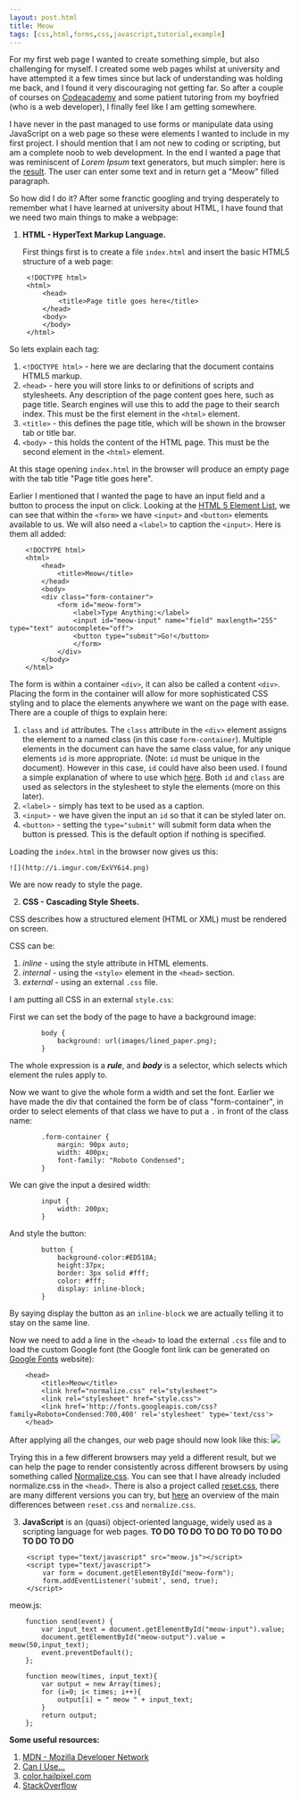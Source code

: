 ```yaml
---
layout: post.html
title: Meow
tags: [css,html,forms,css,javascript,tutorial,example]
---
```




For my first web page I wanted to create something simple, but also challenging for myself. I created some web pages whilst at university and have attempted it a few times since but lack of understanding was holding me back, and I found it very discouraging not getting far. So after a couple of courses on [Codeacademy](http://www.codecademy.com/) and some patient tutoring from my boyfried (who is a web developer), I finally feel like I am getting somewhere.

I have never in the past managed to use forms or manipulate data using JavaScript on a web page so these were elements I wanted to include in my first project. I should mention that I am not new to coding or scripting, but am a complete noob to web development. In the end I wanted a page that was reminiscent of *Lorem Ipsum* text generators, but much simpler: here is the [result](http://www.lilianakastilio.co.uk/meow/meow.html). The user can enter some text and in return get a "Meow" filled paragraph.

So how did I do it?
After some franctic googling and trying desperately to remember what I have learned at university about HTML, I have found that we need two main things to make a webpage:

1. **HTML - HyperText Markup Language.**

    First things first is to create a file ```index.html``` and insert the basic HTML5 structure of a web page:

        <!DOCTYPE html>
        <html>
            <head>
                <title>Page title goes here</title>
            </head>
            <body>
            </body>
        </html>

So lets explain each tag:

  1. ```<!DOCTYPE html>``` - here we are declaring that the document contains HTML5 markup.
  2. ```<head>``` - here you will store links to or definitions of scripts and stylesheets. Any description of the page content goes here, such as page title. Search engines will use this to add the page to their search index. This must be the first element in the ```<html>``` element.
  3. ```<title>``` - this defines the page title, which will be shown in the browser tab or title bar.
  4. ```<body>``` - this holds the content of the HTML page. This must be the second element in the ```<html>``` element.

At this stage opening ```index.html``` in the browser will produce an empty page with the tab title "Page title goes here".


Earlier I mentioned that I wanted the page to have an input field and a button to process the input on click. Looking at the [HTML 5 Element List](https://developer.mozilla.org/en-US/docs/Web/Guide/HTML/HTML5/HTML5_element_list), we can see that within the ```<form>``` we have ```<input>``` and ```<button>``` elements available to us. We will also need a ```<label>``` to caption the ```<input>```. Here is them all added:

        <!DOCTYPE html>
        <html>
            <head>
                <title>Meow</title>
            </head>
            <body>
            <div class="form-container">
                <form id="meow-form">
                    <label>Type Anything:</label>
                    <input id="meow-input" name="field" maxlength="255" type="text" autocomplete="off">
                    <button type="submit">Go!</button>
                    </form>
                </div>
            </body>
        </html>

The form is within a container ```<div>```, it can also be called a content ```<div>```. Placing the form in the container will allow for more sophisticated CSS styling and to place the elements anywhere we want on the page with ease. There are a couple of thigs to explain here:

  1. ```class``` and ```id``` attributes. The ```class``` attribute in the ```<div>``` element assigns the element to a named class (in this case ``form-container``). Multiple elements in the document can have the same class value, for any unique elements ```id``` is more appropriate. (Note: ```id``` must be unique in the document). However in this case, ```id``` could have also been used. I found a simple explanation of where to use which [here](http://www.impressivewebs.com/difference-class-id-css/). Both ```id``` and ```class``` are used as selectors in the stylesheet to style the elements (more on this later).
  2. ```<label>``` - simply has text to be used as a caption.
  3. ```<input>``` - we have given the input an ```id``` so that it can be styled later on.
  4. ```<button>``` - setting the ```type="submit"``` will submit form data when the button is pressed. This is the default option if nothing is specified.

Loading the ```index.html``` in the browser now gives us this:

    ![](http://i.imgur.com/ExVY6i4.png)

  We are now ready to style the page.

2. **CSS - Cascading Style Sheets.**

CSS describes how a structured element (HTML or XML) must be rendered on screen.

CSS can be:

 1. *inline* - using the style attribute in HTML elements.
 2. *internal* - using the ```<style>``` element in the ```<head>``` section.
 3. *external* - using an external ```.css``` file.

 I am putting all CSS in an external ```style.css```:

First we can set the body of the page to have a background image:

            body {
        	    background: url(images/lined_paper.png);
            }

The whole expression is a ***rule***, and ***body*** is a selector, which selects which element the rules apply to.

Now we want to give the whole form a width and set the font. Earlier we have made the div that contained the form be of class "form-container", in order to select elements of that class we have to put a ```.``` in front of the class name:

            .form-container {
            	margin: 90px auto;
            	width: 400px;
            	font-family: "Roboto Condensed";
            }

We can give the input a desired width:

            input {
            	width: 200px;
            }

And style the button:

            button {
            	background-color:#ED518A;
            	height:37px;
            	border: 3px solid #fff;
            	color: #fff;
            	display: inline-block;
            }

By saying display the button as an ```inline-block``` we are actually telling it to stay on the same line.

Now we need to add a line in the ```<head>```  to load the external ``.css`` file and to load the custom Google font (the Google font link can be generated on [Google Fonts](http://www.google.com/fonts) website):

        <head>
            <title>Meow</title>
            <link href="normalize.css" rel="stylesheet">
            <link rel="stylesheet" href="style.css">
            <link href='http://fonts.googleapis.com/css?family=Roboto+Condensed:700,400' rel='stylesheet' type='text/css'>
        </head>

 After applying all the changes, our web page should now look like this:
    ![](http://i.imgur.com/vOhv3Li.png)

Trying this in a few different browsers may yeld a different result, but we can help the page to render consistently across different browsers by using something called [Normalize.css](http://necolas.github.io/normalize.css/). You can see that I have already included normalize.css in the ```<head>```. There is also a project called [reset.css](http://www.cssreset.com/), there are many different versions you can try, but [here](http://stackoverflow.com/a/8357635) an overview of the main differences between ```reset.css``` and ```normalize.css```.

3. **JavaScript** is an (quasi) object-oriented language, widely used as a scripting language for web pages.
               **TO DO**   **TO DO**   **TO DO**   **TO DO**   **TO DO**   **TO DO**   **TO DO**


        <script type="text/javascript" src="meow.js"></script>
		<script type="text/javascript">
			var form = document.getElementById("meow-form");
			form.addEventListener('submit', send, true);
		</script>


 meow.js:

        function send(event) {
        	var input_text = document.getElementById("meow-input").value;
        	document.getElementById("meow-output").value = meow(50,input_text);
        	event.preventDefault();
        };

        function meow(times, input_text){
        	var output = new Array(times);
        	for (i=0; i< times; i++){
        		output[i] = " meow " + input_text;
        	}
        	return output;
        };

**Some useful resources:**
  1. [MDN - Mozilla Developer Network](https://developer.mozilla.org/en-US/)
  2. [Can I Use...](http://caniuse.com/)
  3. [color.hailpixel.com](http://color.hailpixel.com/)
  4. [StackOverflow](http://stackoverflow.com/)
